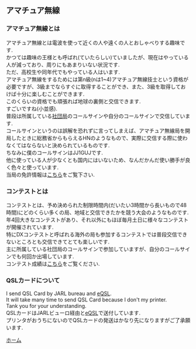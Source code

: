 ## アマチュア無線
### アマチュア無線とは
アマチュア無線とは電波を使って近くの人や遠くの人とおしゃべりする趣味です.  
かつては趣味の王様とも呼ばれ(ていたらしい)ていましたが、現在はやっている人が減っており、周りにもあまりいない状況です.  
ただ、高校生や同年代でもやっている人はいます.  
アマチュア無線をするためには第n級\(nは1~4\)アマチュア無線技士という資格が必要ですが、3級までならすぐに取得することができ、また、3級を取得しておけば十分に楽しむことができます.  
このくらいの資格でも頑張れば地球の裏側と交信できます.  
すごいですね(小並感).  
普段は所属している[社団局](http://jr1ztt.net/)のコールサインや自分のコールサインで交信しています.  
コールサインというのは誤解を恐れずに言ってしまえば、アマチュア無線局を開局したときに総務省からもらえるHNのようなもので、実際に交信する際に使わなくてはならないと決められているものです.    
ちなみに僕のコールサインはJJ1GUJです.  
他に使っている人が少なくとも国内にはいないため、なんだかんだ使い勝手が良く色々と使っています.  
当局の免許情報は[こちら](https://www.tele.soumu.go.jp/musen/SearchServlet?pageID=4&IT=A&DFCD=0004017928&DD=1&styleNumber=50)をご覧下さい.  
### コンテストとは
コンテストとは、予め決められた制限時間内(だいたい3時間から長いもので48時間)にどのくらい多くの局、地域と交信できたかを競う大会のようなものです.  
年4回大きなコンテストがあり、それ以外にもほぼ毎月土日に様々なコンテストが開催されています.  
特にDXコンテストと呼ばれる海外の局も参加するコンテストでは普段交信できないところとも交信できてとても楽しいです.  
主に所属している社団局のコールサインで参加していますが、自分のコールサインでも何回か出場しています.  
コンテスト成績は[こちら](https://jj1guj.github.io/hamradio/contests)をご覧ください.

### QSLカードについて
I send QSL Card by JARL bureau and [eQSL](https://www.eqsl.cc/).  
It will take many time to send QSL Card because I don't my printer.  
Tank you for your understanding.  
QSLカードはJARLビューロ経由と[eQSL](https://www.eqsl.cc/)で送付しています.  
プリンタがおうちにないのでQSLカードの発送はかなり先になりますがご了承願います.  
[](また、eQSLについても最近見れていないため、返送が遅くなります(基本的に送ってくださった局にはログを確認し、返送予定です))  

 [ホーム](https://jj1guj.github.io)
